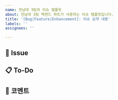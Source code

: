 ```yaml
---
name: 전남대 3팀의 이슈 템플릿
about: 전남대 3팀 백엔드 파트가 사용하는 이슈 템플릿입니다.
title: '[Bug|Feature|Enhancement]: 이슈 요약 내용'
labels: ''
assignees: ''

---
```


## 📌 Issue
<!--어떤 이슈인지에 대해 설명해주세요.-->

## 📋 To-Do
<!-- 해야할 일 들을 적어주세요.-->

## 💬 코멘트
<!--남기고 싶은 코멘트를 적어주세요.-->
